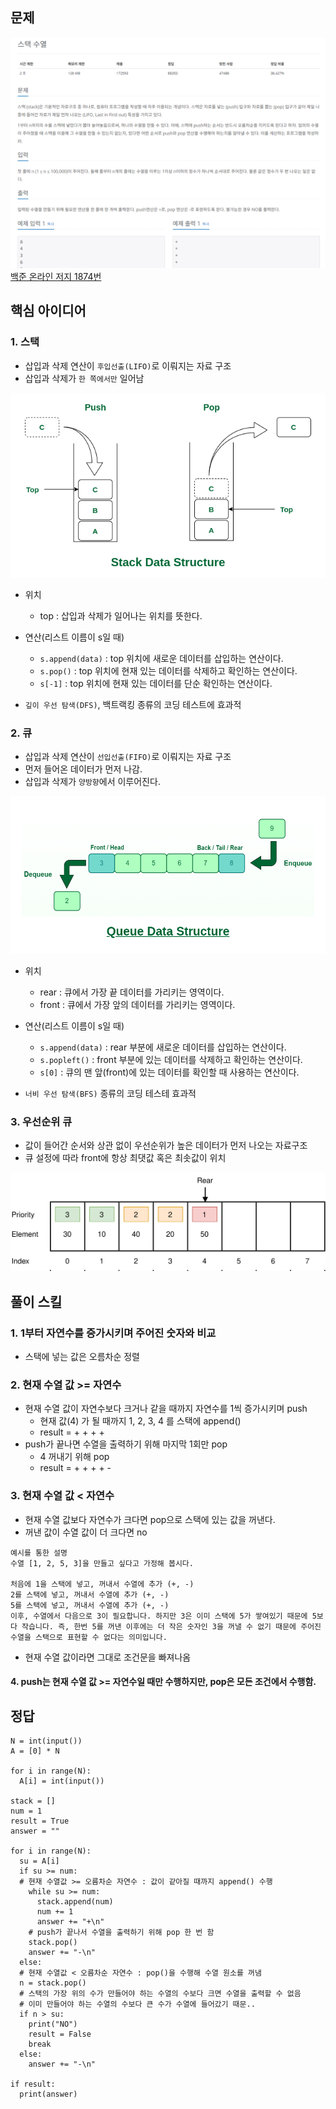 ## 문제
![Alt text](../img/스택수열.png)   
[백준 온라인 저지 1874번](https://www.acmicpc.net/problem/1874)

## 핵심 아이디어
### 1. 스택
* 삽입과 삭제 연산이 `후입선출(LIFO)`로 이뤄지는 자료 구조
* 삽입과 삭제가 `한 쪽에서만` 일어남

![Alt text](../img/스택.png)  

* 위치
  * top : 삽입과 삭제가 일어나는 위치를 뜻한다.

* 연산(리스트 이름이 s일 때)
  * `s.append(data)` : top 위치에 새로운 데이터를 삽입하는 연산이다.
  * `s.pop()` : top 위치에 현재 있는 데이터를 삭제하고 확인하는 연산이다.
  * `s[-1]` : top 위치에 현재 있는 데이터를 단순 확인하는 연산이다.

* `깊이 우선 탐색(DFS)`, 백트랙킹 종류의 코딩 테스트에 효과적

### 2. 큐
* 삽입과 삭제 연산이 `선입선출(FIFO)`로 이뤄지는 자료 구조
* 먼저 들어온 데이터가 먼저 나감.
* 삽입과 삭제가 `양방향`에서 이루어진다.

![Alt text](../img/큐.png)   

* 위치
  * rear : 큐에서 가장 끝 데이터를 가리키는 영역이다.
  * front : 큐에서 가장 앞의 데이터를 가리키는 영역이다.

* 연산(리스트 이름이 s일 때)
  * `s.append(data)` : rear 부분에 새로운 데이터를 삽입하는 연산이다.
  * `s.popleft()` : front 부분에 있는 데이터를 삭제하고 확인하는 연산이다.
  * `s[0]` : 큐의 맨 앞(front)에 있는 데이터를 확인할 때 사용하는 연산이다.

* `너비 우선 탐색(BFS)` 종류의 코딩 테스테 효과적

### 3. 우선순위 큐
 * 값이 들어간 순서와 상관 없이 우선순위가 높은 데이터가 먼저 나오는 자료구조
 * 큐 설정에 따라 front에 항상 최댓값 혹은 최솟값이 위치

![Alt text](../img/우선순위큐.svg)  


## 풀이 스킬
### 1. 1부터 자연수를 증가시키며 주어진 숫자와 비교
 * 스택에 넣는 값은 오름차순 정렬
### 2. 현재 수열 값 >= 자연수
 * 현재 수열 값이 자연수보다 크거나 같을 때까지 자연수를 1씩 증가시키며 push
   * 현재 값(4) 가 될 때까지 1, 2, 3, 4 를 스택에 append()
   * result = + + + +
 * push가 끝나면 수열을 출력하기 위해 마지막 1회만 pop
   * 4 꺼내기 위해 pop
   * result = + + + + -

### 3. 현재 수열 값 < 자연수
 * 현재 수열 값보다 자연수가 크다면 pop으로 스택에 있는 값을 꺼낸다.
 * 꺼낸 값이 수열 값이 더 크다면 no
```
예시를 통한 설명
수열 [1, 2, 5, 3]을 만들고 싶다고 가정해 봅시다.

처음에 1을 스택에 넣고, 꺼내서 수열에 추가 (+, -)
2를 스택에 넣고, 꺼내서 수열에 추가 (+, -)
5를 스택에 넣고, 꺼내서 수열에 추가 (+, -)
이후, 수열에서 다음으로 3이 필요합니다. 하지만 3은 이미 스택에 5가 쌓여있기 때문에 5보다 작습니다. 즉, 한번 5를 꺼낸 이후에는 더 작은 숫자인 3을 꺼낼 수 없기 때문에 주어진 수열을 스택으로 표현할 수 없다는 의미입니다.
```

 * 현재 수열 값이라면 그대로 조건문을 빠져나옴

#### 4. push는 현재 수열 값 >= 자연수일 때만 수행하지만, pop은 모든 조건에서 수행함.
 

## 정답
```
N = int(input())
A = [0] * N

for i in range(N):
  A[i] = int(input())

stack = []
num = 1
result = True
answer = ""

for i in range(N):
  su = A[i]
  if su >= num:
  # 현재 수열값 >= 오름차순 자연수 : 값이 같아질 때까지 append() 수행
    while su >= num:
      stack.append(num)
      num += 1
      answer += "+\n"
    # push가 끝나서 수열을 출력하기 위해 pop 한 번 함
    stack.pop()
    answer += "-\n"
  else:
  # 현재 수열값 < 오름차순 자연수 : pop()을 수행해 수열 원소를 꺼냄
  n = stack.pop()
  # 스택의 가장 위의 수가 만들어야 하는 수열의 수보다 크면 수열을 출력할 수 없음
  # 이미 만들어야 하는 수열의 수보다 큰 수가 수열에 들어갔기 때문..
  if n > su:
    print("NO")
    result = False
    break
  else:
    answer += "-\n"

if result:
  print(answer)
```